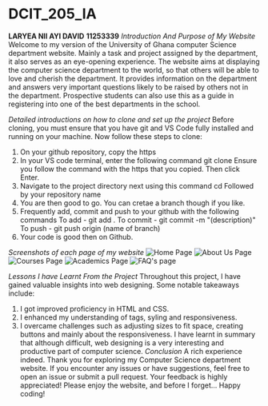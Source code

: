 # DCIT_205_IA
**LARYEA NII AYI DAVID**
**11253339**
*Introduction And Purpose of My Website*
Welcome to my version of the University of Ghana computer Science department website. Mainly a task and project assigned by the department, it also serves as an eye-opening experience. The website aims at displaying the computer science department to the world, so that others will be able to love and cherish the department. It provides information on the department and answers very important questions likely to be raised by others not in the department. Prospective students can also use this as a guide in registering into one of the best departments in the school.

*Detailed introductions on how to clone and set up the project*
Before cloning, you must ensure that you have git and VS Code fully installed and running on your machine.
Now follow these steps to clone:
1. On your github repository, copy the https 
2. In your VS code terminal, enter the following command
git clone 
Ensure you follow the command with the https that you copied. Then click Enter.
3. Navigate to the project directory next using this command
cd
Followed by your repository name
4. You are then good to go. You can cretae a branch though if you like.
5. Frequently add, commit and push to your github with the following commands
To add - git add .
To commit - git commit -m "(description)"
To push - git push origin (name of branch) 
6. Your code is good then on Github.

*Screenshots of each page of my website*
![Home Page](Home%20Page.jpeg)
![About Us Page](About%20Us%20Page.jpeg)
![Courses Page](Courses%20Page.jpeg)
![Academics Page](Academics%20Page.jpeg)
![FAQ's page](FAQ's%20Page.jpeg)

*Lessons I have Learnt From the Project*
Throughout this project, I have gained valuable insights into web designing. Some notable takeaways include:

1. I got improved proficiency in HTML and CSS.
2. I enhanced my understanding of tags, syling and responsiveness.
3. I overcame challenges such as adjusting sizes to fit space, creating buttons and mainly about the responsiveness.
I have learnt in summary that although difficult, web designing is a very interesting and productive part of computer science.
*Conclusion*
A rich experience indeed.
Thank you for exploring my Computer Science department website. If you encounter any issues or have suggestions, feel free to open an issue or submit a pull request. Your feedback is highly appreciated!
Please enjoy the website, and before I forget...
Happy coding!